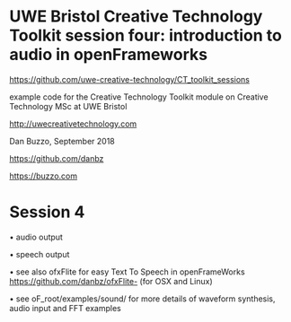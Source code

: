 # UWE Bristol Creative Technology Toolkit session four: introduction to audio in openFrameworks

https://github.com/uwe-creative-technology/CT_toolkit_sessions


example code for the Creative Technology Toolkit module on Creative Technology MSc at UWE Bristol

http://uwecreativetechnology.com

Dan Buzzo, September 2018

https://github.com/danbz

https://buzzo.com



# Session 4

• audio output

• speech output

• see also ofxFlite for easy Text To Speech in openFrameWorks  https://github.com/danbz/ofxFlite-  (for OSX and Linux)

• see oF_root/examples/sound/ for more details of waveform synthesis, audio input and FFT examples
